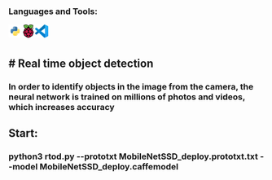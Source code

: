 ### Languages and Tools:
<img align="left" alt="Python" width="26px" src="https://raw.githubusercontent.com/github/explore/80688e429a7d4ef2fca1e82350fe8e3517d3494d/topics/python/python.png" />
<img align="left" alt="Python" width="26px" src="https://raw.githubusercontent.com/github/explore/80688e429a7d4ef2fca1e82350fe8e3517d3494d/topics/raspberry-pi/raspberry-pi.png" />
<img align="left" alt="Visual Studio Code" width="26px" src="https://raw.githubusercontent.com/github/explore/80688e429a7d4ef2fca1e82350fe8e3517d3494d/topics/visual-studio-code/visual-studio-code.png"/><br/><br/>

<h2># Real time object detection</h2>
<h3>In order to identify objects in the image from the camera, the neural network is trained on millions of photos and videos, which increases accuracy</h3>

<h2>Start:</h2>
<h3>python3 rtod.py --prototxt MobileNetSSD_deploy.prototxt.txt --model MobileNetSSD_deploy.caffemodel</h3>
